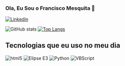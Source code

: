 ### Ola, Eu Sou o Francisco Mesquita 👋 


[![Linkedin](https://img.shields.io/badge/LinkedIn-0077B5?style=for-the-badge&logo=linkedin&logoColor=white)](https://www.linkedin.com/in/francisco-m-895482120)


![GitHub stats](https://github-readme-stats.vercel.app/api?username=FranciscoMesquita360&show_icons=true&theme=dracula)
[![Top Langs](https://github-readme-stats.vercel.app/api/top-langs/?username=FranciscoMesquita360&layout=compact)](https://github.com/anuraghazra/github-readme-stats)

## Tecnologias que eu uso no meu dia
<div style="display: inline_block">
    <img align="center" alt="html5" src="https://img.shields.io/badge/Microsoft_SQL_Server-CC2927?style=for-the-badge&logo=microsoft-sql-server&logoColor=white">
    <img align="center" alt="Elipse E3" src="https://img.shields.io/badge/Elipse_E3-009BDF?style=for-the-badge">
    <img align="center" alt="Python" src="https://img.shields.io/badge/Python-3776AB?style=for-the-badge&logo=python&logoColor=white">
    <img align="center" alt="VBScript" src="https://img.shields.io/badge/VBScript-15BAF1?style=for-the-badge&logo=visual-studio&logoColor=white">
    

</div><br>



<!---
FranciscoMesquita360/FranciscoMesquita360 is a ✨ special ✨ repository because its `README.md` (this file) appears on your GitHub prof[
](https://img.shields.io/badge/Unity-100000?style=for-the-badge&logo=unity&logoColor=white)ile.
You can click the Preview link to take a look at your changes.
--->
